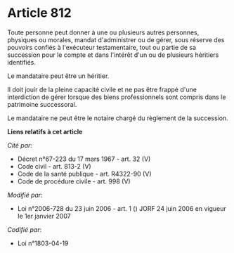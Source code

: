 # Article 812

Toute personne peut donner à une ou plusieurs autres personnes, physiques ou morales, mandat d'administrer ou de gérer, sous
réserve des pouvoirs confiés à l'exécuteur testamentaire, tout ou partie de sa succession pour le compte et dans l'intérêt
d'un ou de plusieurs héritiers identifiés.

Le mandataire peut être un héritier.

Il doit jouir de la pleine capacité civile et ne pas être frappé d'une interdiction de gérer lorsque des biens professionnels
sont compris dans le patrimoine successoral.

Le mandataire ne peut être le notaire chargé du règlement de la succession.

**Liens relatifs à cet article**

_Cité par_:

  - Décret n°67-223 du 17 mars 1967 - art. 32 (V)
  - Code civil - art. 813-2 (V)
  - Code de la santé publique - art. R4322-90 (V)
  - Code de procédure civile - art. 998 (V)

_Modifié par_:

  - Loi n°2006-728 du 23 juin 2006 - art. 1 () JORF 24 juin 2006 en vigueur le 1er janvier 2007

_Codifié par_:

  - Loi n°1803-04-19
